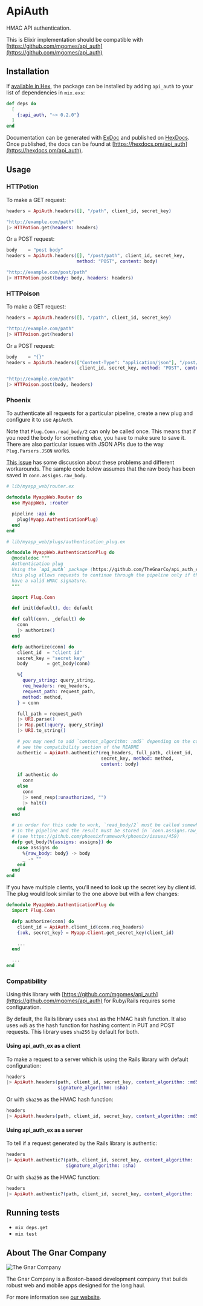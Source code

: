 # ApiAuth

HMAC API authentication.

This is Elixir implementation should be compatible with [https://github.com/mgomes/api_auth](https://github.com/mgomes/api_auth)

## Installation

If [available in Hex](https://hex.pm/docs/publish), the package can be installed
by adding `api_auth` to your list of dependencies in `mix.exs`:

```elixir
def deps do
  [
    {:api_auth, "~> 0.2.0"}
  ]
end
```

Documentation can be generated with [ExDoc](https://github.com/elixir-lang/ex_doc)
and published on [HexDocs](https://hexdocs.pm). Once published, the docs can
be found at [https://hexdocs.pm/api_auth](https://hexdocs.pm/api_auth).

## Usage

### HTTPotion

To make a GET request:

```elixir
headers = ApiAuth.headers([], "/path", client_id, secret_key)

"http://example.com/path"
|> HTTPotion.get(headers: headers)
```

Or a POST request:

```elixir
body    = "post body"
headers = ApiAuth.headers([], "/post/path", client_id, secret_key,
                          method: "POST", content: body)

"http://example.com/post/path"
|> HTTPotion.post(body: body, headers: headers)
```

### HTTPoison

To make a GET request:

```elixir
headers = ApiAuth.headers([], "/path", client_id, secret_key)

"http://example.com/path"
|> HTTPoison.get(headers)
```

Or a POST request:

```elixir
body    = "{}"
headers = ApiAuth.headers(["Content-Type": "application/json"], "/post/path",
                           client_id, secret_key, method: "POST", content: body)

"http://example.com/path"
|> HTTPoison.post(body, headers)
```

### Phoenix

To authenticate all requests for a particular pipeline, create a new
plug and configure it to use `ApiAuth`.

Note that `Plug.Conn.read_body/2` can only be called once. This means that
if you need the body for something else, you have to make sure to save it.
There are also particular issues with JSON APIs due to the way `Plug.Parsers.JSON`
works.

[This issue](https://github.com/phoenixframework/phoenix/issues/459)
has some discussion about these problems and different workarounds.
The sample code below assumes that the raw body has been saved in `conn.assigns.raw_body`.

```elixir
# lib/myapp_web/router.ex

defmodule MyappWeb.Router do
  use MyappWeb, :router

  pipeline :api do
    plug(Myapp.AuthenticationPlug)
  end
end
```

```elixir
# lib/myapp_web/plugs/authentication_plug.ex

defmodule MyappWeb.AuthenticationPlug do
  @moduledoc """
  Authentication plug
  Using the `api_auth` package (https://github.com/TheGnarCo/api_auth_ex#phoenix)
  this plug allows requests to continue through the pipeline only if they
  have a valid HMAC signature.
  """

  import Plug.Conn

  def init(default), do: default

  def call(conn, _default) do
    conn
    |> authorize()
  end

  defp authorize(conn) do
    client_id  = "client id"
    secret_key = "secret key"
    body       = get_body(conn)

    %{
      query_string: query_string,
      req_headers: req_headers,
      request_path: request_path,
      method: method,
    } = conn

    full_path = request_path
    |> URI.parse()
    |> Map.put(:query, query_string)
    |> URI.to_string()

    # you may need to add `content_algorithm: :md5` depending on the code signing the request
    # see the compatibility section of the README
    authentic = ApiAuth.authentic?(req_headers, full_path, client_id,
                                   secret_key, method: method,
                                   content: body)

    if authentic do
      conn
    else
      conn
      |> send_resp(:unauthorized, "")
      |> halt()
    end
  end

  # in order for this code to work, `read_body/2` must be called somewhere earlier
  # in the pipeline and the result must be stored in `conn.assigns.raw_body`
  # (see https://github.com/phoenixframework/phoenix/issues/459)
  defp get_body(%{assigns: assigns}) do
    case assigns do
      %{raw_body: body} -> body
      _ -> ""
    end
  end
end
```

If you have multiple clients, you'll need to look up the secret key by client id.
The plug would look similar to the one above but with a few changes:

```elixir
defmodule MyappWeb.AuthenticationPlug do
  import Plug.Conn

  defp authorize(conn) do
    client_id = ApiAuth.client_id(conn.req_headers)
    {:ok, secret_key} = Myapp.Client.get_secret_key(client_id)

    ...
  end

  ...
end
```

### Compatibility

Using this library with [https://github.com/mgomes/api_auth](https://github.com/mgomes/api_auth) for Ruby/Rails
requires some configuration.

By default, the Rails library uses `sha1` as the HMAC hash function.
It also uses `md5` as the hash function for hashing content in PUT and POST requests.
This library uses `sha256` by default for both.

#### Using api_auth_ex as a client
To make a request to a server which is using the Rails library with default configuration:

```elixir
headers
|> ApiAuth.headers(path, client_id, secret_key, content_algorithm: :md5,
                   signature_algorithm: :sha)
```

Or with `sha256` as the HMAC hash function:

```elixir
headers
|> ApiAuth.headers(path, client_id, secret_key, content_algorithm: :md5)
```

#### Using api_auth_ex as a server
To tell if a request generated by the Rails library is authentic:

```elixir
headers
|> ApiAuth.authentic?(path, client_id, secret_key, content_algorithm: :md5,
                      signature_algorithm: :sha)
```

Or with `sha256` as the HMAC function:

```elixir
headers
|> ApiAuth.authentic?(path, client_id, secret_key, content_algorithm: :md5)
```

## Running tests

* `mix deps.get`
* `mix test`

## About The Gnar Company

![The Gnar Company](https://avatars0.githubusercontent.com/u/17011419?s=100&v=4)

The Gnar Company is a Boston-based development company that builds robust
web and mobile apps designed for the long haul.

For more information see [our website](https://www.thegnar.co/).
